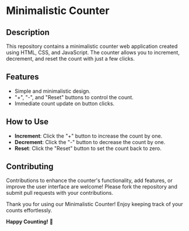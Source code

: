 # Minimalistic Counter

## Description
This repository contains a minimalistic counter web application created using HTML, CSS, and JavaScript. The counter allows you to increment, decrement, and reset the count with just a few clicks.

## Features
- Simple and minimalistic design.
- "+", "-", and "Reset" buttons to control the count.
- Immediate count update on button clicks.

## How to Use
- **Increment**: Click the "+" button to increase the count by one.
- **Decrement**: Click the "-" button to decrease the count by one.
- **Reset**: Click the "Reset" button to set the count back to zero.

## Contributing
Contributions to enhance the counter's functionality, add features, or improve the user interface are welcome! Please fork the repository and submit pull requests with your contributions.

Thank you for using our Minimalistic Counter! Enjoy keeping track of your counts effortlessly.

**Happy Counting!** 🧮
